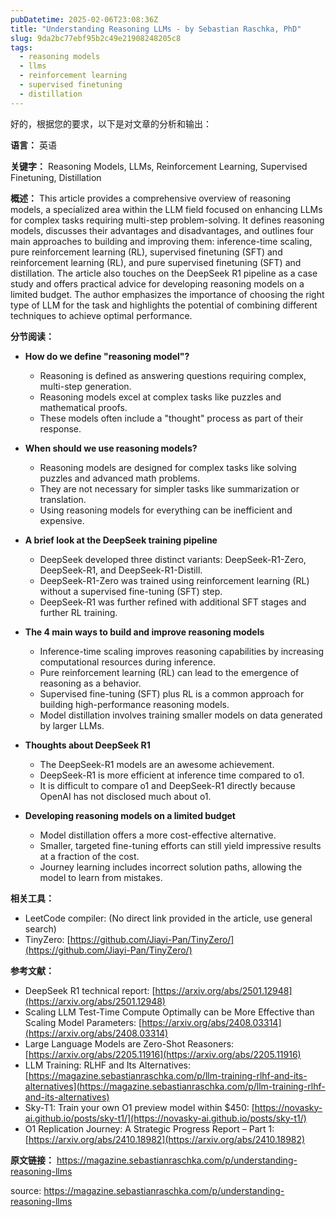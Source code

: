 ```yaml
---
pubDatetime: 2025-02-06T23:08:36Z
title: "Understanding Reasoning LLMs - by Sebastian Raschka, PhD"
slug: 9da2bc77ebf95b2c49e21908248205c8
tags:
  - reasoning models
  - llms
  - reinforcement learning
  - supervised finetuning
  - distillation
---
```


好的，根据您的要求，以下是对文章的分析和输出：

**语言：** 英语

**关键字：** Reasoning Models, LLMs, Reinforcement Learning, Supervised Finetuning, Distillation

**概述：** This article provides a comprehensive overview of reasoning models, a specialized area within the LLM field focused on enhancing LLMs for complex tasks requiring multi-step problem-solving. It defines reasoning models, discusses their advantages and disadvantages, and outlines four main approaches to building and improving them: inference-time scaling, pure reinforcement learning (RL), supervised finetuning (SFT) and reinforcement learning (RL), and pure supervised finetuning (SFT) and distillation. The article also touches on the DeepSeek R1 pipeline as a case study and offers practical advice for developing reasoning models on a limited budget. The author emphasizes the importance of choosing the right type of LLM for the task and highlights the potential of combining different techniques to achieve optimal performance.

**分节阅读：**

*   **How do we define "reasoning model"?**
    *   Reasoning is defined as answering questions requiring complex, multi-step generation.
    *   Reasoning models excel at complex tasks like puzzles and mathematical proofs.
    *   These models often include a "thought" process as part of their response.

*   **When should we use reasoning models?**
    *   Reasoning models are designed for complex tasks like solving puzzles and advanced math problems.
    *   They are not necessary for simpler tasks like summarization or translation.
    *   Using reasoning models for everything can be inefficient and expensive.

*   **A brief look at the DeepSeek training pipeline**
    *   DeepSeek developed three distinct variants: DeepSeek-R1-Zero, DeepSeek-R1, and DeepSeek-R1-Distill.
    *   DeepSeek-R1-Zero was trained using reinforcement learning (RL) without a supervised fine-tuning (SFT) step.
    *   DeepSeek-R1 was further refined with additional SFT stages and further RL training.

*   **The 4 main ways to build and improve reasoning models**
    *   Inference-time scaling improves reasoning capabilities by increasing computational resources during inference.
    *   Pure reinforcement learning (RL) can lead to the emergence of reasoning as a behavior.
    *   Supervised fine-tuning (SFT) plus RL is a common approach for building high-performance reasoning models.
    *   Model distillation involves training smaller models on data generated by larger LLMs.

*   **Thoughts about DeepSeek R1**
    *   The DeepSeek-R1 models are an awesome achievement.
    *   DeepSeek-R1 is more efficient at inference time compared to o1.
    *   It is difficult to compare o1 and DeepSeek-R1 directly because OpenAI has not disclosed much about o1.

*   **Developing reasoning models on a limited budget**
    *   Model distillation offers a more cost-effective alternative.
    *   Smaller, targeted fine-tuning efforts can still yield impressive results at a fraction of the cost.
    *   Journey learning includes incorrect solution paths, allowing the model to learn from mistakes.

**相关工具：**

*   LeetCode compiler: (No direct link provided in the article, use general search)
*   TinyZero: [https://github.com/Jiayi-Pan/TinyZero/](https://github.com/Jiayi-Pan/TinyZero/)

**参考文献：**

*   DeepSeek R1 technical report: [https://arxiv.org/abs/2501.12948](https://arxiv.org/abs/2501.12948)
*   Scaling LLM Test-Time Compute Optimally can be More Effective than Scaling Model Parameters: [https://arxiv.org/abs/2408.03314](https://arxiv.org/abs/2408.03314)
*   Large Language Models are Zero-Shot Reasoners: [https://arxiv.org/abs/2205.11916](https://arxiv.org/abs/2205.11916)
*   LLM Training: RLHF and Its Alternatives: [https://magazine.sebastianraschka.com/p/llm-training-rlhf-and-its-alternatives](https://magazine.sebastianraschka.com/p/llm-training-rlhf-and-its-alternatives)
*   Sky-T1: Train your own O1 preview model within $450: [https://novasky-ai.github.io/posts/sky-t1/](https://novasky-ai.github.io/posts/sky-t1/)
*   O1 Replication Journey: A Strategic Progress Report – Part 1: [https://arxiv.org/abs/2410.18982](https://arxiv.org/abs/2410.18982)

**原文链接：** https://magazine.sebastianraschka.com/p/understanding-reasoning-llms


source: https://magazine.sebastianraschka.com/p/understanding-reasoning-llms